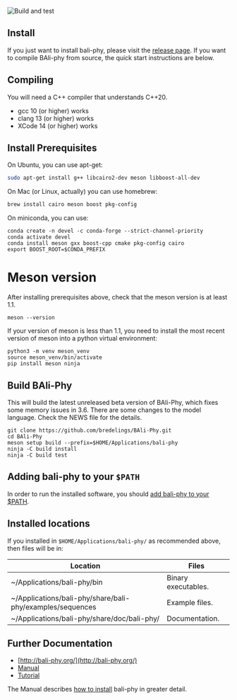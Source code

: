![Build and test](https://github.com/bredelings/BAli-Phy/workflows/Build%20and%20test/badge.svg)

Install
-------

If you just want to install bali-phy, please visit the [release page](http://www.bali-phy.org/download.php).  If you want to compile BAli-phy from source, the quick start instructions are below.

Compiling
---------

You will need a C++ compiler that understands C++20.
 * gcc 10 (or higher) works
 * clang 13 (or higher) works
 * XCode 14 (or higher) works

Install Prerequisites
---------------------
On Ubuntu, you can use apt-get:
```bash
sudo apt-get install g++ libcairo2-dev meson libboost-all-dev
```

On Mac (or Linux, actually) you can use homebrew:
```bash
brew install cairo meson boost pkg-config
```

On miniconda, you can use:
```
conda create -n devel -c conda-forge --strict-channel-priority
conda activate devel
conda install meson gxx boost-cpp cmake pkg-config cairo
export BOOST_ROOT=$CONDA_PREFIX
```

Meson version
=============

After installing prerequisites above, check that the meson version is at least 1.1.

    meson --version

If your version of meson is less than 1.1, you need to install the most recent version of meson into a python virtual environment:

    python3 -m venv meson_venv
    source meson_venv/bin/activate
    pip install meson ninja


Build BAli-Phy
--------------

This will build the latest unreleased beta version of BAli-Phy, which fixes some memory issues in 3.6.  There are some changes to the model language.  Check the NEWS file for the details.

```
git clone https://github.com/bredelings/BAli-Phy.git
cd BAli-Phy
meson setup build --prefix=$HOME/Applications/bali-phy
ninja -C build install
ninja -C build test
```

Adding bali-phy to your `$PATH`
------------------------------

In order to run the installed software, you should [add bali-phy to your $PATH](http://bali-phy.org/README.xhtml#path).

Installed locations
------------------

If you installed in `$HOME/Applications/bali-phy/` as recommended above, then files will be in:

| Location                                                       | Files                   |
| -------------------------------------------------------------- | ----------------------- |
| ~/Applications/bali-phy/bin                                    | Binary executables.     |
| ~/Applications/bali-phy/share/bali-phy/examples/sequences      | Example files.          |
| ~/Applications/bali-phy/share/doc/bali-phy/                    | Documentation.          |


Further Documentation
---------------------

* [http://bali-phy.org/](http://bali-phy.org/)
* [Manual](http://bali-phy.org/README.xhtml)
* [Tutorial](http://bali-phy.org/Tutorial4.html)

The Manual describes [how to install](http://bali-phy.org/README.xhtml#installation) bali-phy in greater detail.

